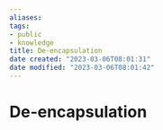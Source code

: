 ```yaml
---
aliases: 
tags: 
- public
- knowledge
title: De-encapsulation
date created: "2023-03-06T08:01:31"
date modified: "2023-03-06T08:01:42"
---
```


# De-encapsulation
